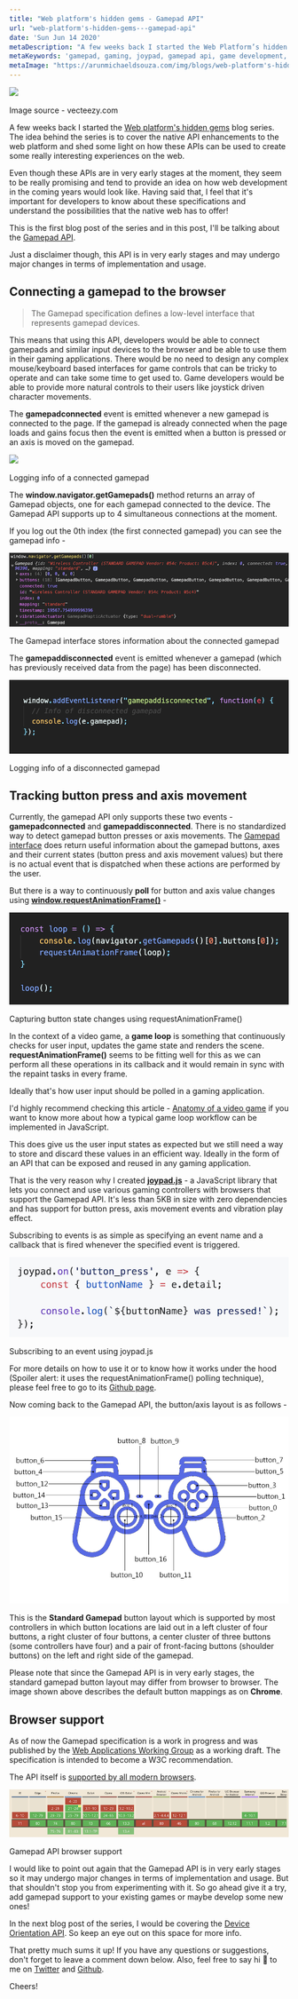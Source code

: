 ```yaml
---
title: "Web platform's hidden gems - Gamepad API"
url: "web-platform's-hidden-gems---gamepad-api"
date: 'Sun Jun 14 2020'
metaDescription: "A few weeks back I started the Web Platform’s hidden gems blog series. The idea behind the series is to cover the native API enhancements to the web platform and shed some light on how these APIs can be used to create some really interesting experiences on the web. Even though these APIs are in very early stages at the moment, they seem to be really promising and tend to provide an idea on how web development in the coming years would look like. Having said that, I feel that it's important for developers to know about these specifications and understand the possibilities that the native web has to offer! This is the first blog post of the series and in this post, I'll be talking about the Gamepad API."
metaKeywords: 'gamepad, gaming, joypad, gamepad api, game development, gamer, game design, unity 3d, unreal engine, javascript, playstation, xbox, ps4'
metaImage: "https://arunmichaeldsouza.com/img/blogs/web-platform's-hidden-gems---gamepad-api/1.png"
---
```


![](/img/blogs/web-platform's-hidden-gems---gamepad-api/1.png)

Image source - vecteezy.com

A few weeks back I started the [Web platform's hidden gems](<https://arunmichaeldsouza.com/blog/web-platform's-hidden-gems-(series)>) blog series. The idea behind the series is to cover the native API enhancements to the web platform and shed some light on how these APIs can be used to create some really interesting experiences on the web.

Even though these APIs are in very early stages at the moment, they seem to be really promising and tend to provide an idea on how web development in the coming years would look like. Having said that, I feel that it's important for developers to know about these specifications and understand the possibilities that the native web has to offer!

This is the first blog post of the series and in this post, I'll be talking about the [Gamepad API](https://w3c.github.io/gamepad/).

Just a disclaimer though, this API is in very early stages and may undergo major changes in terms of implementation and usage.

## Connecting a gamepad to the browser

> The Gamepad specification defines a low-level interface that represents gamepad devices.

This means that using this API, developers would be able to connect gamepads and similar input devices to the browser and be able to use them in their gaming applications. There would be no need to design any complex mouse/keyboard based interfaces for game controls that can be tricky to operate and can take some time to get used to. Game developers would be able to provide more natural controls to their users like joystick driven character movements.

The **gamepadconnected** event is emitted whenever a new gamepad is connected to the page. If the gamepad is already connected when the page loads and gains focus then the event is emitted when a button is pressed or an axis is moved on the gamepad.

![](/img/blogs/web-platform's-hidden-gems---gamepad-api/2.png)

Logging info of a connected gamepad

The **window.navigator.getGamepads()** method returns an array of Gamepad objects, one for each gamepad connected to the device. The Gamepad API supports up to 4 simultaneous connections at the moment.

If you log out the 0th index (the first connected gamepad) you can see the gamepad info -

![](https://github.com/ArunMichaelDsouza/arunmichaeldsouza.com/raw/master/src/server/public/img/blogs/web-platform's-hidden-gems---gamepad-api/3.png)

The Gamepad interface stores information about the connected gamepad

The **gamepaddisconnected** event is emitted whenever a gamepad (which has previously received data from the page) has been disconnected.

![](https://github.com/ArunMichaelDsouza/arunmichaeldsouza.com/raw/master/src/server/public/img/blogs/web-platform's-hidden-gems---gamepad-api/4.png)

Logging info of a disconnected gamepad

## Tracking button press and axis movement

Currently, the gamepad API only supports these two events - **gamepadconnected** and **gamepaddisconnected**. There is no standardized way to detect gamepad button presses or axis movements. The [Gamepad interface](https://developer.mozilla.org/en-US/docs/Web/API/Gamepad) does return useful information about the gamepad buttons, axes and their current states (button press and axis movement values) but there is no actual event that is dispatched when these actions are performed by the user.

But there is a way to continuously **poll** for button and axis value changes using **[window.requestAnimationFrame()](https://developer.mozilla.org/en-US/docs/Web/API/window/requestAnimationFrame)** \-

![](https://github.com/ArunMichaelDsouza/arunmichaeldsouza.com/raw/master/src/server/public/img/blogs/web-platform's-hidden-gems---gamepad-api/5.png)

Capturing button state changes using requestAnimationFrame()

In the context of a video game, a **game loop** is something that continuously checks for user input, updates the game state and renders the scene. **requestAnimationFrame()** seems to be fitting well for this as we can perform all these operations in its callback and it would remain in sync with the repaint tasks in every frame.

Ideally that's how user input should be polled in a gaming application.

I'd highly recommend checking this article - [Anatomy of a video game](https://developer.mozilla.org/en-US/docs/Games/Anatomy) if you want to know more about how a typical game loop workflow can be implemented in JavaScript.

This does give us the user input states as expected but we still need a way to store and discard these values in an efficient way. Ideally in the form of an API that can be exposed and reused in any gaming application.

That is the very reason why I created **[joypad.js](https://github.com/ArunMichaelDsouza/joypad.js)** \- a JavaScript library that lets you connect and use various gaming controllers with browsers that support the Gamepad API. It's less than 5KB in size with zero dependencies and has support for button press, axis movement events and vibration play effect.

Subscribing to events is as simple as specifying an event name and a callback that is fired whenever the specified event is triggered.

![](https://github.com/ArunMichaelDsouza/arunmichaeldsouza.com/raw/master/src/server/public/img/blogs/web-platform's-hidden-gems---gamepad-api/6.png)

Subscribing to an event using joypad.js

For more details on how to use it or to know how it works under the hood (Spoiler alert: it uses the requestAnimationFrame() polling technique), please feel free to go to its [Github page](https://github.com/ArunMichaelDsouza/joypad.js).

Now coming back to the Gamepad API, the button/axis layout is as follows -

![](https://github.com/ArunMichaelDsouza/arunmichaeldsouza.com/raw/master/src/server/public/img/blogs/web-platform's-hidden-gems---gamepad-api/7.png)

This is the **Standard Gamepad** button layout which is supported by most controllers in which button locations are laid out in a left cluster of four buttons, a right cluster of four buttons, a center cluster of three buttons (some controllers have four) and a pair of front-facing buttons (shoulder buttons) on the left and right side of the gamepad.

Please note that since the Gamepad API is in very early stages, the standard gamepad button layout may differ from browser to browser. The image shown above describes the default button mappings as on **Chrome**.

## Browser support

As of now the Gamepad specification is a work in progress and was published by the [Web Applications Working Group](https://www.w3.org/2019/webapps/) as a working draft. The specification is intended to become a W3C recommendation.

The API itself is [supported by all modern browsers](https://caniuse.com/#search=gamepad).

![](https://github.com/ArunMichaelDsouza/arunmichaeldsouza.com/raw/master/src/server/public/img/blogs/web-platform's-hidden-gems---gamepad-api/8.png)

Gamepad API browser support

I would like to point out again that the Gamepad API is in very early stages so it may undergo major changes in terms of implementation and usage. But that shouldn't stop you from experimenting with it. So go ahead give it a try, add gamepad support to your existing games or maybe develop some new ones!

In the next blog post of the series, I would be covering the [Device Orientation API](https://w3c.github.io/deviceorientation/spec-source-orientation.html). So keep an eye out on this space for more info.

That pretty much sums it up! If you have any questions or suggestions, don't forget to leave a comment down below. Also, feel free to say hi 👋 to me on [Twitter](https://twitter.com/amdsouza92) and [Github](https://github.com/ArunMichaelDsouza).

Cheers!
